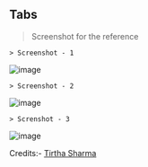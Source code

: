 ## Tabs

> Screenshot for the reference

    > Screenshot - 1 

![image](https://github.com/user-attachments/assets/f78d292d-de2d-40b3-a77a-a66314da0b05)

    > Screenshot - 2

![image](https://github.com/user-attachments/assets/01ef7ecc-e208-49f1-88d1-d17cce6f8ed8)

    > Screnshot - 3

![image](https://github.com/user-attachments/assets/7e00b079-b8ff-456b-9939-942d547b1961)


Credits:- [Tirtha Sharma](https://github.com/genze121 "Tirtha Sharma")
